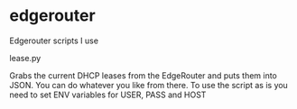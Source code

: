 # edgerouter
Edgerouter scripts I use

lease.py 

Grabs the current DHCP leases from the EdgeRouter and puts them into JSON.  You can do whatever you like from there.
To use the script as is you need to set ENV variables for USER, PASS and HOST


